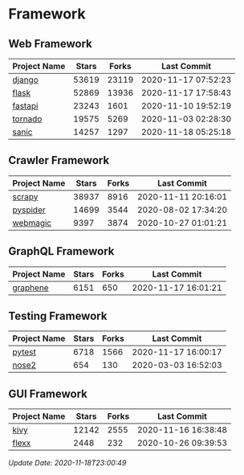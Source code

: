# Framework

## Web Framework
| Project Name | Stars | Forks | Last Commit |
| ------------ | ----- | ----- | ----------- |
| [django](https://github.com/django/django) | 53619 | 23119 | 2020-11-17 07:52:23 |
| [flask](https://github.com/pallets/flask) | 52869 | 13936 | 2020-11-17 17:58:43 |
| [fastapi](https://github.com/tiangolo/fastapi) | 23243 | 1601 | 2020-11-10 19:52:19 |
| [tornado](https://github.com/tornadoweb/tornado) | 19575 | 5269 | 2020-11-03 02:28:30 |
| [sanic](https://github.com/huge-success/sanic) | 14257 | 1297 | 2020-11-18 05:25:18 |

## Crawler Framework
| Project Name | Stars | Forks | Last Commit |
| ------------ | ----- | ----- | ----------- |
| [scrapy](https://github.com/scrapy/scrapy) | 38937 | 8916 | 2020-11-11 20:16:01 |
| [pyspider](https://github.com/binux/pyspider) | 14699 | 3544 | 2020-08-02 17:34:20 |
| [webmagic](https://github.com/code4craft/webmagic) | 9397 | 3874 | 2020-10-27 01:01:21 |

## GraphQL Framework
| Project Name | Stars | Forks | Last Commit |
| ------------ | ----- | ----- | ----------- |
| [graphene](https://github.com/graphql-python/graphene) | 6151 | 650 | 2020-11-17 16:01:21 |

## Testing Framework
| Project Name | Stars | Forks | Last Commit |
| ------------ | ----- | ----- | ----------- |
| [pytest](https://github.com/pytest-dev/pytest) | 6718 | 1566 | 2020-11-17 16:00:17 |
| [nose2](https://github.com/nose-devs/nose2) | 654 | 130 | 2020-03-03 16:52:03 |

## GUI Framework
| Project Name | Stars | Forks | Last Commit |
| ------------ | ----- | ----- | ----------- |
| [kivy](https://github.com/kivy/kivy) | 12142 | 2555 | 2020-11-16 16:38:48 |
| [flexx](https://github.com/flexxui/flexx) | 2448 | 232 | 2020-10-26 09:39:53 |

*Update Date: 2020-11-18T23:00:49*